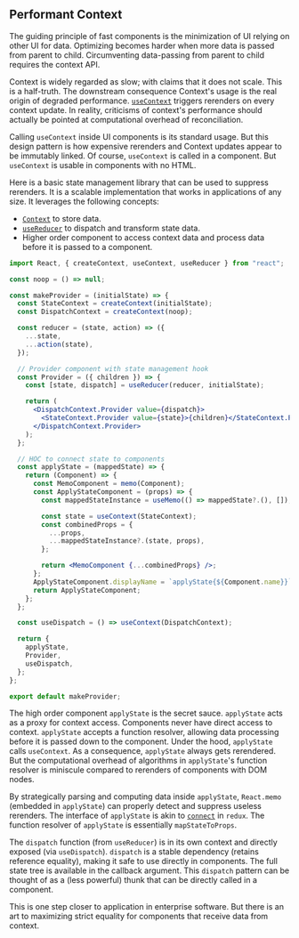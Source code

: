 
## Performant Context

The guiding principle of fast components is the minimization of UI relying on other UI for data. Optimizing becomes harder when more data is passed from parent to child. Circumventing data-passing from parent to child requires the context API.

Context is widely regarded as slow; with claims that it does not scale. This is a half-truth. The downstream consequence Context's usage is the real origin of degraded performance. [`useContext`](https://react.dev/reference/react/useContext) triggers rerenders on every context update. In reality, criticisms of context's performance should actually be pointed at computational overhead of reconciliation.

Calling `useContext` inside UI components is its standard usage. But this design pattern is how expensive rerenders and Context updates appear to be immutably linked. Of course, `useContext` is called in a component. But `useContext` is usable in components with no HTML.

Here is a basic state management library that can be used to suppress rerenders. It is a scalable implementation that works in applications of any size. It leverages the following concepts:

- [`Context`](https://react.dev/reference/react/createContext) to store data.
- [`useReducer`](https://react.dev/reference/react/useReducer) to dispatch and transform state data.
- Higher order component to access context data and process data before it is passed to a component.

```jsx
import React, { createContext, useContext, useReducer } from "react";

const noop = () => null;

const makeProvider = (initialState) => {
  const StateContext = createContext(initialState);
  const DispatchContext = createContext(noop);

  const reducer = (state, action) => ({
    ...state,
    ...action(state),
  });

  // Provider component with state management hook
  const Provider = ({ children }) => {
    const [state, dispatch] = useReducer(reducer, initialState);

    return (
      <DispatchContext.Provider value={dispatch}>
        <StateContext.Provider value={state}>{children}</StateContext.Provider>
      </DispatchContext.Provider>
    );
  };

  // HOC to connect state to components
  const applyState = (mappedState) => {
    return (Component) => {
      const MemoComponent = memo(Component);
      const ApplyStateComponent = (props) => {
        const mappedStateInstance = useMemo(() => mappedState?.(), []);

        const state = useContext(StateContext);
        const combinedProps = {
          ...props,
          ...mappedStateInstance?.(state, props),
        };

        return <MemoComponent {...combinedProps} />;
      };
      ApplyStateComponent.displayName = `applyState{${Component.name}}`;
      return ApplyStateComponent;
    };
  };

  const useDispatch = () => useContext(DispatchContext);

  return {
    applyState,
    Provider,
    useDispatch,
  };
};

export default makeProvider;
```

The high order component `applyState` is the secret sauce. `applyState` acts as a proxy for context access. Components never have direct access to context. `applyState` accepts a function resolver, allowing data processing before it is passed down to the component. Under the hood, `applyState` calls `useContext`. As a consequence, `applyState` always gets rerendered. But the computational overhead of algorithms in `applyState`'s function resolver is miniscule compared to rerenders of components with DOM nodes.

By strategically parsing and computing data inside `applyState`, `React.memo` (embedded in `applyState`) can properly detect and suppress useless rerenders. The interface of `applyState` is akin to [`connect`](https://react-redux.js.org/api/connect) in `redux`. The function resolver of `applyState` is essentially `mapStateToProps`.

The `dispatch` function (from `useReducer`) is in its own context and directly exposed (via `useDispatch`). `dispatch` is a stable dependency (retains reference equality), making it safe to use directly in components. The full state tree is available in the callback argument. This `dispatch` pattern can be thought of as a (less powerful) thunk that can be directly called in a component.

This is one step closer to application in enterprise software. But there is an art to maximizing strict equality for components that receive data from context.
